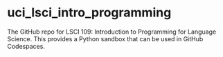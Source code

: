 # uci_lsci_intro_programming
The GitHub repo for LSCI 109: Introduction to Programming for Language Science. This provides a Python sandbox that can be used in GitHub Codespaces.
